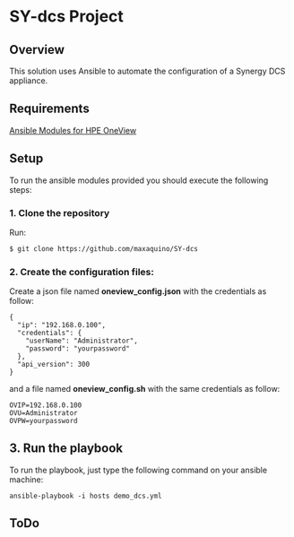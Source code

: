 # SY-dcs Project

## Overview

This solution uses Ansible to automate the configuration of a Synergy DCS appliance.

## Requirements
[Ansible Modules for HPE OneView](https://github.com/HewlettPackard/oneview-ansible)

## Setup
To run the ansible modules provided you should execute the following steps:

### 1. Clone the repository

Run:

```bash
$ git clone https://github.com/maxaquino/SY-dcs
```

### 2. Create the configuration files:

Create a json file named **oneview_config.json** with the credentials as follow:
```
{
  "ip": "192.168.0.100",
  "credentials": {
    "userName": "Administrator",
    "password": "yourpassword"
  },
  "api_version": 300
}
```

and a file named **oneview_config.sh** with the same credentials as follow:
```
OVIP=192.168.0.100
OVU=Administrator
OVPW=yourpassword
```

## 3. Run the playbook
To run the playbook, just type the following command on your ansible machine:

```
ansible-playbook -i hosts demo_dcs.yml
```


## ToDo

